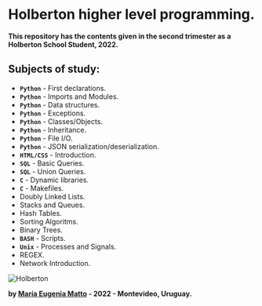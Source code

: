 # **Holberton** higher level programming.

**This repository has the contents given in the second trimester as a Holberton School Student, 2022.**

####

## Subjects of study:
- **`Python`** - First declarations.
- **`Python`** - Imports and Modules.
- **`Python`** - Data structures.
- **`Python`** - Exceptions.
- **`Python`** - Classes/Objects.
- **`Python`** - Inheritance.
- **`Python`** - File I/O.
- **`Python`** - JSON serialization/deserialization.
- **`HTML/CSS`** - Introduction.
- **`SQL`** - Basic Queries.
- **`SQL`** - Union Queries.
- **`C`** - Dynamic libraries.
- **`C`** - Makefiles.
- Doubly Linked Lists.
- Stacks and Queues.
- Hash Tables.
- Sorting Algoritms.
- Binary Trees.
- **`BASH`** - Scripts.
- **`Unix`** - Processes and Signals.
- REGEX.
- Network Introduction.

![Holberton](https://apply.holbertonschool.com/holberton-logo.png)

**by [María Eugenia Matto](https://www.linkedin.com/in/maria-matto/) - 2022 - Montevideo, Uruguay.**
